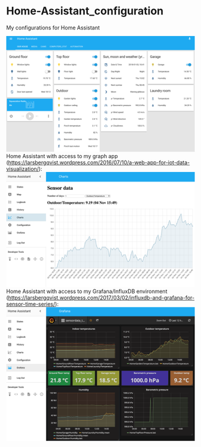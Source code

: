 # Home-Assistant_configuration
My configurations for Home Assistant

![Alt text](https://github.com/LarsBergqvist/Home-Assistant_configuration/blob/master/screenshot_states3.png?raw=true "Home Assistant")
Home Assistant with access to my graph app (https://larsbergqvist.wordpress.com/2016/07/10/a-web-app-for-iot-data-visualization/):
![Alt text](https://github.com/LarsBergqvist/Home-Assistant_configuration/blob/master/screenshot_graph.png?raw=true "My graph app")
Home Assistant with access to my Grafana/InfluxDB environment (https://larsbergqvist.wordpress.com/2017/03/02/influxdb-and-grafana-for-sensor-time-series/):
![Alt text](https://github.com/LarsBergqvist/Home-Assistant_configuration/blob/master/screenshot_grafana.png?raw=true "Access Grafana from Home Assistant")

